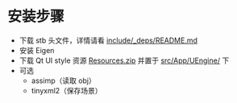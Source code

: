 # 安装步骤

- 下载 stb 头文件，详情请看 [include/_deps/README.md](include/_deps/README.md) 
- 安装 Eigen
- 下载 Qt UI style 资源 [Resources.zip](https://cdn.jsdelivr.net/gh/Ubpa/USTC_CG_Data@master/Homeworks/04_MinSurfMeshPara/Resources.zip) 并置于 [src/App/UEngine/](src/App/UEngine/) 下
- 可选
  - assimp（读取 obj）
  - tinyxml2（保存场景）

